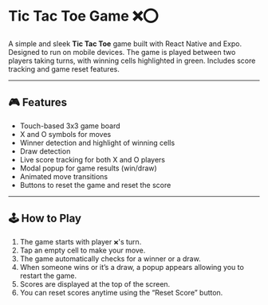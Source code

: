 # Tic Tac Toe Game ❌⭕

A simple and sleek **Tic Tac Toe** game built with React Native and Expo. Designed to run on mobile devices. The game is played between two players taking turns, with winning cells highlighted in green. Includes score tracking and game reset features.

---

## 🎮 Features

- Touch-based 3x3 game board  
- X and O symbols for moves  
- Winner detection and highlight of winning cells  
- Draw detection  
- Live score tracking for both X and O players  
- Modal popup for game results (win/draw)  
- Animated move transitions  
- Buttons to reset the game and reset the score  

---

## 🕹️ How to Play

1. The game starts with player `❌`'s turn.  
2. Tap an empty cell to make your move.  
3. The game automatically checks for a winner or a draw.  
4. When someone wins or it’s a draw, a popup appears allowing you to restart the game.  
5. Scores are displayed at the top of the screen.  
6. You can reset scores anytime using the “Reset Score” button.